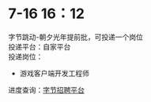 # 7-16 16：12
字节跳动-朝夕光年提前批，可投递一个岗位  
投递平台：自家平台  
投递岗位：
+ 游戏客户端开发工程师  

进度查询：[字节招聘平台](https://jobs.bytedance.com/campus/position/application?referral_code=DT7U21Y)
